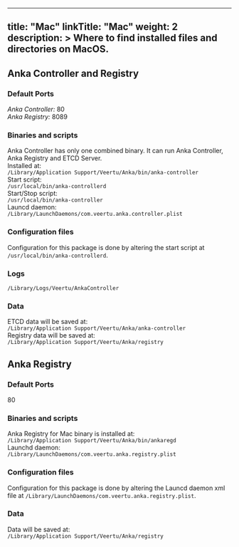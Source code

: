 


---
title: "Mac"
linkTitle: "Mac"
weight: 2
description: >
  Where to find installed files and directories on MacOS.
---

## Anka Controller and Registry
### Default Ports
*Anka Controller:* 80  
*Anka Registry:* 8089  

### Binaries and scripts
Anka Controller has only one combined binary. It can run Anka Controller, Anka Registry and ETCD Server.  
Installed at:    
`/Library/Application Support/Veertu/Anka/bin/anka-controller`  
Start script:  
`/usr/local/bin/anka-controllerd`  
Start/Stop script:    
`/usr/local/bin/anka-controller`  
Launcd daemon:  
`/Library/LaunchDaemons/com.veertu.anka.controller.plist`

### Configuration files
Configuration for this package is done by altering the start script at `/usr/local/bin/anka-controllerd`.

### Logs
`/Library/Logs/Veertu/AnkaController`
### Data
ETCD data will be saved at:  
`/Library/Application Support/Veertu/Anka/anka-controller`  
Registry data will be saved at:  
`/Library/Application Support/Veertu/Anka/registry`



## Anka Registry
### Default Ports
80
### Binaries and scripts
Anka Registry for Mac binary is installed at:   
`/Library/Application Support/Veertu/Anka/bin/ankaregd`  
Launchd daemon:  
`/Library/LaunchDaemons/com.veertu.anka.registry.plist`

### Configuration files
Configuration for this package is done by altering the Launcd daemon xml file at `/Library/LaunchDaemons/com.veertu.anka.registry.plist`.

### Data
Data will be saved at:  
`/Library/Application Support/Veertu/Anka/registry`















